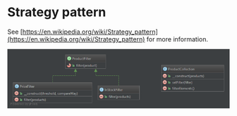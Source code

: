 Strategy pattern
========================================

See [https://en.wikipedia.org/wiki/Strategy_pattern](https://en.wikipedia.org/wiki/Strategy_pattern) for more information.

![Strategy UML](doc/Strategy.png)
